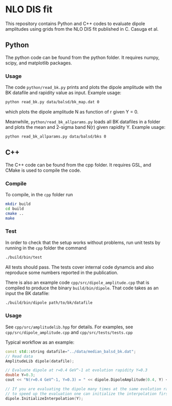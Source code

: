 # NLO DIS fit

This repository contains Python and C++ codes to evaluate dipole amplitudes using grids from the NLO DIS fit published in C. Casuga et al.

## Python
The python code can be found from the python folder. It requires numpy, scipy, and matplotlib packages.

### Usage
The code `python/read_bk.py` prints and plots the dipole amplitude with the BK datafile and rapidity value as input. Example usage:
```bash
python read_bk.py data/balsd/bk_map.dat 0
```
which plots the dipole amplitude N as function of r given Y = 0.

Meanwhile, `python/read_bk_allparams.py` loads all BK datafiles in a folder and plots the mean and 2-sigma band N(r) given rapidity Y. Example usage:
```bash
python read_bk_allparams.py data/balsd/bks 0
```

## C++
The C++ code can be found from the cpp folder. It requires GSL, and CMake is used to compile the code.

### Compile
To compile, in the `cpp` folder run
```bash
mkdir build
cd build
cmake ..
make
```

### Test 
In order to check that the setup works without problems, run unit tests by running in the `cpp` folder the command
```bash
./build/bin/test
```
All tests should pass. The tests cover internal code dynamcis and also reproduce some numbers reported in the publication.

There is also an example code `cpp/src/dipole_amplitude.cpp` that is compiled to produce the binary `build/bin/dipole`. That code takes as an input the BK datafile:
```bash
./build/bin/dipole path/to/bk/datafile
```

### Usage
See `cpp/src/amplitudelib.hpp` for details. For examples, see `cpp/src/dipole_amplitude.cpp` and `cpp/src/tests/tests.cpp`

Typical workflow as an example:
```c++
const std::string datafile="../data/median_balsd_bk.dat";
// Read data
AmplitudeLib dipole(datafile);

// Evaluate dipole at r=0.4 GeV^-1 at evolution rapidity Y=0.3
double Y=0.3;
cout << "N(r=0.4 GeV^-1, Y=0.3) = " << dipole.DipoleAmplitude(0.4, Y) << endl;

// If you are evaluating the dipole many times at the same evolution rapidity, 
// to speed up the evaluation one can initialize the interpolation first
dipole.InitializeInterpolation(Y);
```